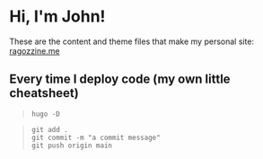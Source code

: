 # Hi, I'm John!

These are the content and theme files that make my personal site: [ragozzine.me](https://ragozzine.me)

## Every time I deploy code (my own little cheatsheet)

> `hugo -D`

> ```
> git add .
> git commit -m "a commit message"
> git push origin main
> ```
